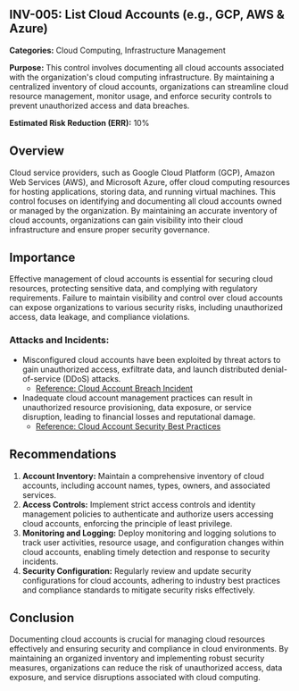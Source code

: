 ## INV-005: List Cloud Accounts (e.g., GCP, AWS & Azure)

**Categories:** Cloud Computing, Infrastructure Management

**Purpose:** This control involves documenting all cloud accounts associated with the organization's cloud computing infrastructure. By maintaining a centralized inventory of cloud accounts, organizations can streamline cloud resource management, monitor usage, and enforce security controls to prevent unauthorized access and data breaches.

**Estimated Risk Reduction (ERR):** 10%

## Overview
Cloud service providers, such as Google Cloud Platform (GCP), Amazon Web Services (AWS), and Microsoft Azure, offer cloud computing resources for hosting applications, storing data, and running virtual machines. This control focuses on identifying and documenting all cloud accounts owned or managed by the organization. By maintaining an accurate inventory of cloud accounts, organizations can gain visibility into their cloud infrastructure and ensure proper security governance.

## Importance
Effective management of cloud accounts is essential for securing cloud resources, protecting sensitive data, and complying with regulatory requirements. Failure to maintain visibility and control over cloud accounts can expose organizations to various security risks, including unauthorized access, data leakage, and compliance violations.

### Attacks and Incidents:
- Misconfigured cloud accounts have been exploited by threat actors to gain unauthorized access, exfiltrate data, and launch distributed denial-of-service (DDoS) attacks.
  - [Reference: Cloud Account Breach Incident](https://www.securityweek.com/cloud-account-security-incident-exposes-sensitive-data)
- Inadequate cloud account management practices can result in unauthorized resource provisioning, data exposure, or service disruption, leading to financial losses and reputational damage.
  - [Reference: Cloud Account Security Best Practices](https://cloud.example.com/cloud-account-security-best-practices-948449658.html)

## Recommendations
1. **Account Inventory:** Maintain a comprehensive inventory of cloud accounts, including account names, types, owners, and associated services.
2. **Access Controls:** Implement strict access controls and identity management policies to authenticate and authorize users accessing cloud accounts, enforcing the principle of least privilege.
3. **Monitoring and Logging:** Deploy monitoring and logging solutions to track user activities, resource usage, and configuration changes within cloud accounts, enabling timely detection and response to security incidents.
4. **Security Configuration:** Regularly review and update security configurations for cloud accounts, adhering to industry best practices and compliance standards to mitigate security risks effectively.

## Conclusion
Documenting cloud accounts is crucial for managing cloud resources effectively and ensuring security and compliance in cloud environments. By maintaining an organized inventory and implementing robust security measures, organizations can reduce the risk of unauthorized access, data exposure, and service disruptions associated with cloud computing.

